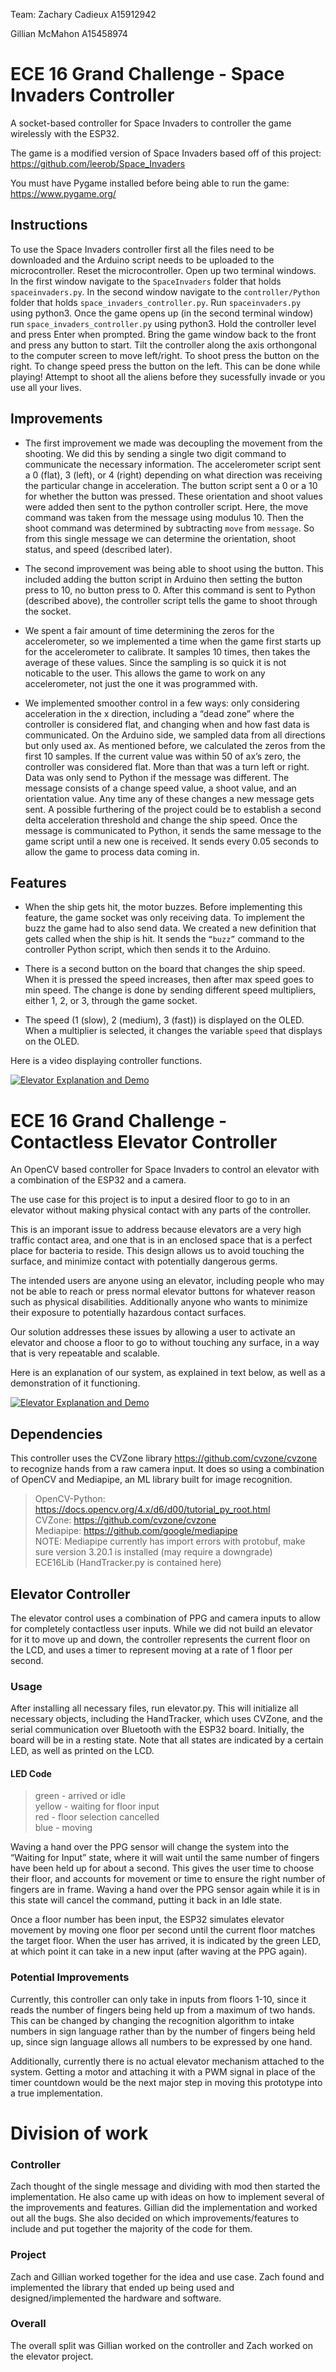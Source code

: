 Team: 
Zachary Cadieux A15912942

Gillian McMahon A15458974

# ECE 16 Grand Challenge - Space Invaders Controller
A socket-based controller for Space Invaders to controller the game wirelessly with the ESP32.

The game is a modified version of Space Invaders based off of this project: https://github.com/leerob/Space_Invaders

You must have Pygame installed before being able to run the game: https://www.pygame.org/

## Instructions

To use the Space Invaders controller first all the files need to be downloaded and the Arduino script needs to be uploaded to the microcontroller. Reset the microcontroller. Open up two terminal windows. In the first window navigate to the `SpaceInvaders` folder that holds `spaceinvaders.py`. In the second window navigate to the `controller/Python` folder that holds `space_invaders_controller.py`. Run `spaceinvaders.py` using python3. Once the game opens up (in the second terminal window) run `space_invaders_controller.py` using python3. Hold the controller level and press Enter when prompted. Bring the game window back to the front and press any button to start. Tilt the controller along the axis orthongonal to the computer screen to move left/right. To shoot press the button on the right. To change speed press the button on the left. This can be done while playing! Attempt to shoot all the aliens before they sucessfully invade or you use all your lives.

## Improvements

* The first improvement we made was decoupling the movement from the shooting. We did this by sending a single two digit command to communicate the necessary information. The accelerometer script sent a 0 (flat), 3 (left), or 4 (right) depending on what direction was receiving the particular change in acceleration. The button script sent a 0 or a 10 for whether the button was pressed. These orientation and shoot values were added then sent to the python controller script. Here, the move command was taken from the message using modulus 10. Then the shoot command was determined by subtracting `move` from `message`. So from this single message we can determine the orientation, shoot status, and speed (described later).

* The second improvement was being able to shoot using the button. This included adding the button script in Arduino then setting the button press to 10, no button press to 0. After this command is sent to Python (described above), the controller script tells the game to shoot through the socket.

* We spent a fair amount of time determining the zeros for the accelerometer, so we implemented a time when the game first starts up for the accelerometer to calibrate. It samples 10 times, then takes the average of these values. Since the sampling is so quick it is not noticable to the user. This allows the game to work on any accelerometer, not just the one it was programmed with.

* We implemented smoother control in a few ways: only considering acceleration in the x direction, including a “dead zone” where the controller is considered flat, and changing when and how fast data is communicated. On the Arduino side, we sampled data from all directions but only used ax. As mentioned before, we calculated the zeros from the first 10 samples. If the current value was within 50 of ax’s zero, the controller was considered flat. More than that was a turn left or right. Data was only send to Python if the message was different. The message consists of a change speed value, a shoot value, and an orientation value. Any time any of these changes a new message gets sent. A possible furthering of the project could be to establish a second delta acceleration threshold and change the ship speed. Once the message is communicated to Python, it sends the same message to the game script until a new one is received. It sends every 0.05 seconds to allow the game to process data coming in.

## Features

* When the ship gets hit, the motor buzzes. Before implementing this feature, the game socket was only receiving data. To implement the buzz the game had to also send data. We created a new definition that gets called when the ship is hit. It sends the `“buzz”` command to the controller Python script, which then sends it to the Arduino.

* There is a second button on the board that changes the ship speed. When it is pressed the speed increases, then after max speed goes to min speed. The change is done by sending different speed multipliers, either 1, 2, or 3, through the game socket.

* The speed (1 (slow), 2 (medium), 3 (fast)) is displayed on the OLED. When a multiplier is selected, it changes the variable `speed` that displays on the OLED.

Here is a video displaying controller functions.

[![Elevator Explanation and Demo](https://img.youtube.com/vi/dP79kfdSzHg/0.jpg)](https://youtu.be/dP79kfdSzHg)


# ECE 16 Grand Challenge - Contactless Elevator Controller

An OpenCV based controller for Space Invaders to control an elevator with a combination of the ESP32 and a camera.

The use case for this project is to input a desired floor to go to in an elevator without making physical contact with any parts of the controller.

This is an imporant issue to address because elevators are a very high traffic contact area, and one that is in an enclosed space that is a perfect place for bacteria to reside. This design allows us to avoid touching the surface, and minimize contact with potentially dangerous germs.

The intended users are anyone using an elevator, including people who may not be able to reach or press normal elevator buttons for whatever reason such as physical disabilities. Additionally anyone who wants to minimize their exposure to potentially hazardous contact surfaces.

Our solution addresses these issues by allowing a user to activate an elevator and choose a floor to go to without touching any surface, in a way that is very repeatable and scalable.

Here is an explanation of our system, as explained in text below, as well as a demonstration of it functioning.

[![Elevator Explanation and Demo](https://img.youtube.com/vi/6f-8La9IHtE/0.jpg)](https://youtu.be/6f-8La9IHtE)

## Dependencies

This controller uses the CVZone library https://github.com/cvzone/cvzone to recognize hands from a raw camera input. It does so using a combination of OpenCV and Mediapipe, an ML library built for image recognition.
> OpenCV-Python: https://docs.opencv.org/4.x/d6/d00/tutorial_py_root.html \
> CVZone: https://github.com/cvzone/cvzone \
> Mediapipe: https://github.com/google/mediapipe \
> NOTE: Mediapipe currently has import errors with  protobuf, make sure version 3.20.1 is installed (may require a downgrade) \
> ECE16Lib (HandTracker.py is contained here)

## Elevator Controller

The elevator control uses a combination of PPG and camera inputs to allow for completely contactless user inputs. While we did not build an elevator for it to move up and down, the controller represents the current floor on the LCD, and uses a timer to represent moving at a rate of 1 floor per second.

### Usage

After installing all necessary files, run elevator.py. This will initialize all necessary objects, including the HandTracker, which uses CVZone, and the serial communication over Bluetooth with the ESP32 board. Initially, the board will be in a resting state. Note that all states are indicated by a certain LED, as well as printed on the LCD.

#### LED Code

> green - arrived or idle\
> yellow - waiting for floor input \
> red - floor selection cancelled \
> blue - moving

Waving a hand over the PPG sensor will change the system into the “Waiting for Input” state, where it will wait until the same number of fingers have been held up for about a second. This gives the user time to choose their floor, and accounts for movement or time to ensure the right number of fingers are in frame. Waving a hand over the PPG sensor again while it is in this state will cancel the command, putting it back in an Idle state.

Once a floor number has been input, the ESP32 simulates elevator movement by moving one floor per second until the current floor matches the target floor. When the user has arrived, it is indicated by the green LED, at which point it can take in a new input (after waving at the PPG again).

### Potential Improvements

Currently, this controller can only take in inputs from floors 1-10, since it reads the number of fingers being held up from a maximum of two hands. This can be changed by changing the recognition algorithm to intake numbers in sign language rather than by the number of fingers being held up, since sign language allows all numbers to be expressed by one hand.

Additionally, currently there is no actual elevator mechanism attached to the system. Getting a motor and attaching it with a PWM signal in place of the timer countdown would be the next major step in moving this prototype into a true implementation.

# Division of work

### Controller

Zach thought of the single message and dividing with mod then started the implementation. He also came up with ideas on how to implement several of the improvements and features. Gillian did the implementation and worked out all the bugs. She also decided on which improvements/features to include and put together the majority of the code for them.

### Project

Zach and Gillian worked together for the idea and use case. Zach found and implemented the library that ended up being used and designed/implemented the hardware and software.

### Overall

The overall split was Gillian worked on the controller and Zach worked on the elevator project.